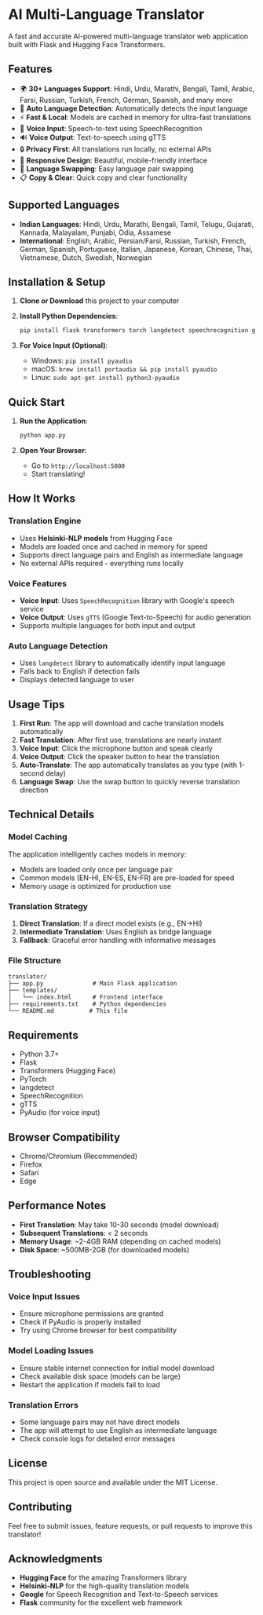 # AI Multi-Language Translator

A fast and accurate AI-powered multi-language translator web application built with Flask and Hugging Face Transformers.

## Features

- 🌍 **30+ Languages Support**: Hindi, Urdu, Marathi, Bengali, Tamil, Arabic, Farsi, Russian, Turkish, French, German, Spanish, and many more
- 🤖 **Auto Language Detection**: Automatically detects the input language
- ⚡ **Fast & Local**: Models are cached in memory for ultra-fast translations
- 🎤 **Voice Input**: Speech-to-text using SpeechRecognition
- 🔊 **Voice Output**: Text-to-speech using gTTS
- 🔒 **Privacy First**: All translations run locally, no external APIs
- 📱 **Responsive Design**: Beautiful, mobile-friendly interface
- 🔄 **Language Swapping**: Easy language pair swapping
- 📋 **Copy & Clear**: Quick copy and clear functionality

## Supported Languages

- **Indian Languages**: Hindi, Urdu, Marathi, Bengali, Tamil, Telugu, Gujarati, Kannada, Malayalam, Punjabi, Odia, Assamese
- **International**: English, Arabic, Persian/Farsi, Russian, Turkish, French, German, Spanish, Portuguese, Italian, Japanese, Korean, Chinese, Thai, Vietnamese, Dutch, Swedish, Norwegian

## Installation & Setup

1. **Clone or Download** this project to your computer

2. **Install Python Dependencies**:
   ```bash
   pip install flask transformers torch langdetect speechrecognition gtts pyaudio
   ```

3. **For Voice Input (Optional)**:
   - Windows: `pip install pyaudio`
   - macOS: `brew install portaudio && pip install pyaudio`
   - Linux: `sudo apt-get install python3-pyaudio`

## Quick Start

1. **Run the Application**:
   ```bash
   python app.py
   ```

2. **Open Your Browser**:
   - Go to `http://localhost:5000`
   - Start translating!

## How It Works

### Translation Engine
- Uses **Helsinki-NLP models** from Hugging Face
- Models are loaded once and cached in memory for speed
- Supports direct language pairs and English as intermediate language
- No external APIs required - everything runs locally

### Voice Features
- **Voice Input**: Uses `SpeechRecognition` library with Google's speech service
- **Voice Output**: Uses `gTTS` (Google Text-to-Speech) for audio generation
- Supports multiple languages for both input and output

### Auto Language Detection
- Uses `langdetect` library to automatically identify input language
- Falls back to English if detection fails
- Displays detected language to user

## Usage Tips

1. **First Run**: The app will download and cache translation models automatically
2. **Fast Translation**: After first use, translations are nearly instant
3. **Voice Input**: Click the microphone button and speak clearly
4. **Voice Output**: Click the speaker button to hear the translation
5. **Auto-Translate**: The app automatically translates as you type (with 1-second delay)
6. **Language Swap**: Use the swap button to quickly reverse translation direction

## Technical Details

### Model Caching
The application intelligently caches models in memory:
- Models are loaded only once per language pair
- Common models (EN-HI, EN-ES, EN-FR) are pre-loaded for speed
- Memory usage is optimized for production use

### Translation Strategy
1. **Direct Translation**: If a direct model exists (e.g., EN→HI)
2. **Intermediate Translation**: Uses English as bridge language
3. **Fallback**: Graceful error handling with informative messages

### File Structure
```
translator/
├── app.py              # Main Flask application
├── templates/
│   └── index.html      # Frontend interface
├── requirements.txt    # Python dependencies
└── README.md          # This file
```

## Requirements

- Python 3.7+
- Flask
- Transformers (Hugging Face)
- PyTorch
- langdetect
- SpeechRecognition
- gTTS
- PyAudio (for voice input)

## Browser Compatibility

- Chrome/Chromium (Recommended)
- Firefox
- Safari
- Edge

## Performance Notes

- **First Translation**: May take 10-30 seconds (model download)
- **Subsequent Translations**: < 2 seconds
- **Memory Usage**: ~2-4GB RAM (depending on cached models)
- **Disk Space**: ~500MB-2GB (for downloaded models)

## Troubleshooting

### Voice Input Issues
- Ensure microphone permissions are granted
- Check if PyAudio is properly installed
- Try using Chrome browser for best compatibility

### Model Loading Issues
- Ensure stable internet connection for initial model download
- Check available disk space (models can be large)
- Restart the application if models fail to load

### Translation Errors
- Some language pairs may not have direct models
- The app will attempt to use English as intermediate language
- Check console logs for detailed error messages

## License

This project is open source and available under the MIT License.

## Contributing

Feel free to submit issues, feature requests, or pull requests to improve this translator!

## Acknowledgments

- **Hugging Face** for the amazing Transformers library
- **Helsinki-NLP** for the high-quality translation models
- **Google** for Speech Recognition and Text-to-Speech services
- **Flask** community for the excellent web framework
